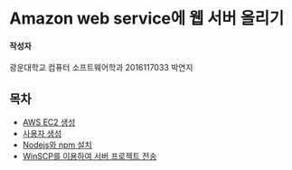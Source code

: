 # Amazon web service에 웹 서버 올리기

#### 작성자

광운대학교 컴퓨터 소프트웨어학과 2016117033 박연지

## 목차

- [AWS EC2 생성](https://github.com/MGBankNode/MGBankServer/tree/master/docs/PublishWebServer/CreateAWSEC2.md)
- [사용자 생성](https://github.com/MGBankNode/MGBankServer/tree/master/docs/PublishWebServer/AddUser.md)
- [Nodejs와 npm 설치](https://github.com/MGBankNode/MGBankServer/tree/master/docs/PublishWebServer/InstallNodejsNPM.md)
- [WinSCP를 이용하여 서버 프로젝트 전송](https://github.com/MGBankNode/MGBankServer/tree/master/docs/PublishWebServer/SendProjectWithWinSCP.md)

